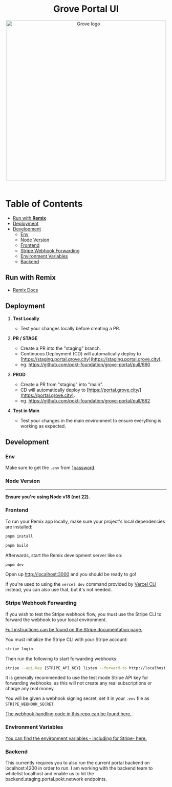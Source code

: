 <div align="center">
<h1>Grove Portal UI</h1>
<img src="https://storage.googleapis.com/grove-brand-assets/Presskit/Logo%20Joined-2.png" alt="Grove logo" width="500"/>
</div>
<br/>

# Table of Contents <!-- omit in toc -->

- [Run with **Remix**](#run-with-remix)
- [Deployment](#deployment)
- [Development](#development)
  - [Env](#env)
  - [Node Version](#node-version)
  - [Frontend](#frontend)
  - [Stripe Webhook Forwarding](#stripe-webhook-forwarding)
  - [Environment Variables](#environment-variables)
  - [Backend](#backend)

## Run with **Remix**

- [Remix Docs](https://remix.run/docs)

## Deployment

1. **Test Locally**

   - Test your changes locally before creating a PR.

2. **PR / STAGE**

   - Create a PR into the "staging" branch.
   - Continuous Deployment (CD) will automatically deploy to [https://staging.portal.grove.city](https://staging.portal.grove.city).
   - eg. https://github.com/pokt-foundation/grove-portal/pull/660

3. **PROD**

   - Create a PR from "staging" into "main".
   - CD will automatically deploy to [https://portal.grove.city/](https://portal.grove.city).
   - eg. https://github.com/pokt-foundation/grove-portal/pull/662

4. **Test in Main**
   - Test your changes in the main environment to ensure everything is working as expected.

## Development

### Env

Make sure to get the `.env` from [1password](https://start.1password.com/open/i?a=4PU7ZENUCRCRTNSQWQ7PWCV2RM&v=kudw25ob4zcynmzmv2gv4qpkuq&i=usnpm5yls4p4vvtz5srqzuokz4&h=buildwithgrove.1password.com).

### Node Version

---

**Ensure you're using Node v18 (not 22).**

### Frontend

To run your Remix app locally, make sure your project's local dependencies are installed:

```sh
pnpm install
```

```sh
pnpm build
```

Afterwards, start the Remix development server like so:

```sh
pnpm dev
```

Open up [http://localhost:3000](http://localhost:3000) and you should be ready to go!

If you're used to using the `vercel dev` command provided by [Vercel CLI](https://vercel.com/cli) instead, you can also use that, but it's not needed.

### Stripe Webhook Forwarding

If you wish to test the Stripe webhook flow, you must use the Stripe CLI to forward the webhook to your local environment.

[Full instructions can be found on the Stripe documentation page.](https://docs.stripe.com/stripe-cli/overview#forward-events-to-your-local-webhook-endpoint)

You must initialize the Stripe CLI with your Stripe account:

```sh
stripe login
```

Then run the following to start forwarding webhooks:

```sh
stripe --api-key {STRIPE_API_KEY} listen --forward-to http://localhost:3000/api/stripe/webhook
```

It is generally recommended to use the test mode Stripe API key for forwarding webhooks, as this will not create any real subscriptions or charge any real money.

You will be given a webhook signing secret, set it in your `.env` file as `STRIPE_WEBHOOK_SECRET`.

[The webhook handling code in this repo can be found here.](app/routes/api.stripe.webhook/route.tsx).

### Environment Variables

[You can find the environment variables - including for Stripe- here.](https://start.1password.com/open/i?a=4PU7ZENUCRCRTNSQWQ7PWCV2RM&v=kudw25ob4zcynmzmv2gv4qpkuq&i=picsbxs4vwfewipk5zg3rdou2u&h=buildwithgrove.1password.com)

### Backend

This currently requires you to also run the current portal backend on localhost:4200 in order to run. I am working with the backend team to whitelist localhost and enable us to hit the backend.staging.portal.pokt.network endpoints.
